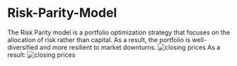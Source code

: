# Risk-Parity-Model
The Risk Parity model is a portfolio optimization strategy that focuses on the allocation of risk rather than capital. As a result, the portfolio is well-diversified and more resilient to market downturns.
![closing prices](Parity1.JPG)
As a result:
![closing prices](Parity2.JPG)
